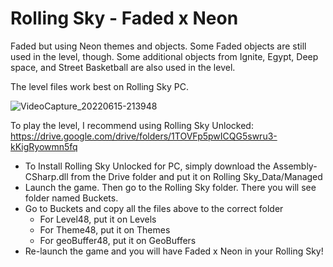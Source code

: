 # Rolling Sky - Faded x Neon

Faded but using Neon themes and objects. Some Faded objects are still used in the level, though. Some additional objects from Ignite, Egypt, Deep space, and Street Basketball are also used in the level.

The level files work best on Rolling Sky PC.

![VideoCapture_20220615-213948](https://user-images.githubusercontent.com/105146816/173853700-265119ab-34ef-47e9-b44b-7f32a6e958d6.jpg)

To play the level, I recommend using Rolling Sky Unlocked:
https://drive.google.com/drive/folders/1TOVFp5pwICQG5swru3-kKigRyowmn5fq
  - To Install Rolling Sky Unlocked for PC, simply download the Assembly-CSharp.dll from the Drive folder and put it on Rolling Sky_Data/Managed
  - Launch the game. Then go to the Rolling Sky folder. There you will see folder named Buckets.
  - Go to Buckets and copy all the files above to the correct folder
    - For Level48, put it on Levels
    - For Theme48, put it on Themes
    - For geoBuffer48, put it on GeoBuffers
  - Re-launch the game and you will have Faded x Neon in your Rolling Sky!
